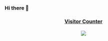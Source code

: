 ### Hi there 👋
### <a target="blank" href="https://profile-counter.glitch.me/comwonderfula/count.svg"><p align="center">Visitor Counter<br><br> <img src="https://profile-counter.glitch.me/comwonderfula/count.svg" /></a>
